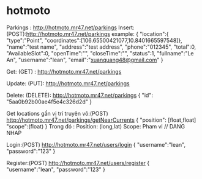 # hotmoto
Parkings : http://hotmoto.mr47.net/parkings
Insert: (POST):http://hotmoto.mr47.net/parkings
	example:
  {
	"location":{
		"type":"Point",
		"coordinates":[106.65500421077,10.8401665597548]},
		"name":"test name",
		"address":"test address",
		"phone":"012345",
		"total":0,
		"AvailableSlot":0,
		"openTime":"",
		"closeTime":"",
		"status":1,
		"fullname":"Le An",
		"username":"lean",
		"email":"xuanquang48@gmail.com"
  }

Get: (GET) : http://hotmoto.mr47.net/parkings

Update: (PUT): http://hotmoto.mr47.net/parkings

Delete: (DELETE): http://hotmoto.mr47.net/parkings
	{
      		"id": "5aa0b92b00ae4f5e4c326d2d"
	}
	
Get locations gần vị trí truyên vô:(POST) http://hotmoto.mr47.net/parkings/getNearCurrents 
{
	"position": [float,float]  
	"scope":(float)
}
Trong đó : Position:  (long,lat) 
Scope: Pham vi
// DANG NHAP

Login:(POST)   http://hotmoto.mr47.net/users/login 
	{
		"username":"lean",
		"password":"123"
	}
	
	
Register:(POST)   http://hotmoto.mr47.net/users/register
	{
		"username":"lean",
		"password":"123"
	}
